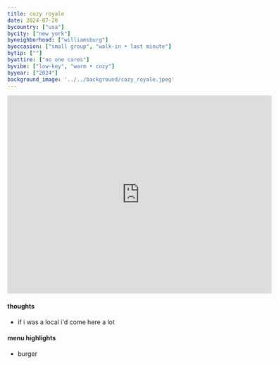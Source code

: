 ```yaml
---
title: cozy royale
date: 2024-07-20
bycountry: ["usa"]
bycity: ["new york"]
byneighborhood: ["williamsburg"]
byoccasion: ["small group", "walk-in • last minute"]
bytip: [""]
byattire: ["no one cares"]
byvibe: ["low-key", "warm • cozy"]
byyear: ["2024"]
background_image: '../../background/cozy_royale.jpeg'
---
```


<iframe src="https://www.google.com/maps/embed?pb=!1m18!1m12!1m3!1d3024.0480672312997!2d-73.94544052365144!3d40.71695833731163!2m3!1f0!2f0!3f0!3m2!1i1024!2i768!4f13.1!3m3!1m2!1s0x89c25935062e4671%3A0x7ee99d3e5ae916d2!2sCozy%20Royale!5e0!3m2!1sen!2sus!4v1727405798197!5m2!1sen!2sus" width="600" height="450" style="border:0;" allowfullscreen="" loading="lazy" referrerpolicy="no-referrer-when-downgrade"></iframe>

#### thoughts
* if i was a local i'd come here a lot

#### menu highlights
* burger